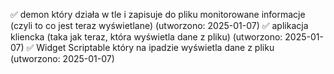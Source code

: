 ✅ demon który działa w tle i zapisuje do pliku monitorowane informacje (czyli to co jest teraz wyświetlane) (utworzono: 2025-01-07)
✅ aplikacja kliencka (taka jak teraz, która wyświetla dane z pliku) (utworzono: 2025-01-07)
✅ Widget Scriptable który na ipadzie wyświetla dane z pliku (utworzono: 2025-01-07)
